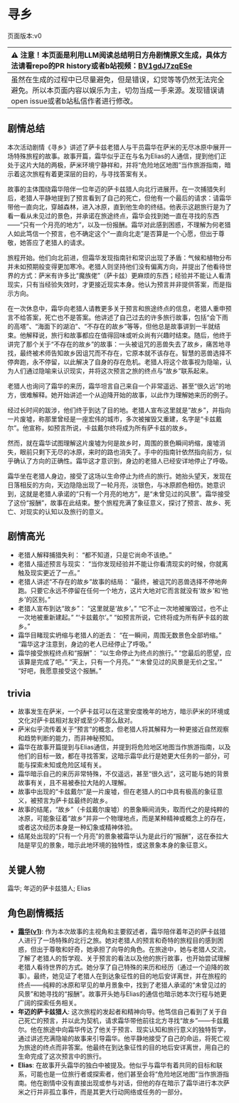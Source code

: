 # 寻乡
页面版本:v0
 

| :warning: 注意！本页面是利用LLM阅读总结明日方舟剧情原文生成，具体方法请看repo的PR history或者b站视频：[BV1gdJ7zqESe](https://www.bilibili.com/video/BV1gdJ7zqESe/)         |
|:----------------------------|
| 虽然在生成的过程中已尽量避免，但是错误，幻觉等等仍然无法完全避免。所以本页面内容以娱乐为主，切勿当成一手来源。发现错误请open issue或者b站私信作者进行修改。|



## 剧情总结
本次活动剧情《寻乡》讲述了萨卡兹老猎人与干员霜华在萨米的无尽冰原中展开一场特殊旅程的故事。故事开篇，霜华似乎正在与名为Elias的人通信，提到他们正处于这片大陆的两极，萨米环境宁静祥和，并将“危险地区地图”当作旅游指南，暗示着这次旅程有着更深层的目的，与寻找答案有关。

故事的主体围绕霜华陪伴一位年迈的萨卡兹猎人向北行进展开。在一次捕猎失利后，老猎人平静地提到了预言看到了自己的死亡，但他有一个最后的请求：请霜华带他一直向北，穿越森林，进入冰原，直到他生命的终结。他表示这趟旅行是为了看一看从未见过的景色，并承诺在旅途终点，霜华会找到她一直在寻找的东西——“只有一个月亮的地方”，以及一份报酬。霜华对此感到困惑，不理解为何老猎人如此笃信一个预言，也不确定这个“一直向北走”是否算是一个心愿，但出于尊敬，她答应了老猎人的请求。

旅程开始。他们向北前进，但霜华发现指南针和常识出现了矛盾：气候和植物分布并未如预期般变得更加寒冷。老猎人则坚持他们没有偏离方向，并提出了他看待世界的方式：萨米有许多比“魔族佬”（萨卡兹）更麻烦的东西；经验并不能让人看清现实，只有当经验失效时，才更接近现实本身。他认为预言并非提供答案，而是指示方向。

在一次休息中，霜华向老猎人请教更多关于预言和旅途终点的信息，老猎人重申预言不给答案，死亡也不是答案。他讲述了自己过去的许多旅行故事，包括“会下雨的高塔”、“海面下的湖泊”、“不存在的故乡”等等，但他总是故事讲到一半就结束。他解释说，旅行和故事都应在值得回味或听众尚有兴趣时结束。随后，他终于讲完了那个关于“不存在的故乡”的故事：一头被诅咒的恶兽失去了故乡，痛苦地寻找，最终被术师告知故乡因诅咒而不存在，它原本就不该存在。智慧的恶兽选择不停奔跑，永不停留，以此解决了自身的存在危机。老猎人将这个故事视为隐喻，认为人们通过隐喻来认识现实，并将这次预言之旅的终点与“故乡”联系起来。

老猎人也询问了霜华的来历，霜华坦言自己来自一个非常遥远、甚至“很久远”的地方，很难解释。她开始讲述一个从迫降开始的故事，以此作为理解她来历的例子。

经过长时间的跋涉，他们终于到达了目的地。老猎人宣布这里就是“故乡”，并指向一片废墟，称那里曾经是一座宏伟的城市，多次被摧毁又重建，名字是“卡兹戴尔”。他宣称，如预言所说，卡兹戴尔终将成为所有萨卡兹的故乡。

然而，就在霜华试图理解这片废墟为何是故乡时，周围的景色瞬间坍缩，废墟消失，眼前只剩下无尽的冰原，来时的路也消失了。手中的指南针依然指向前方，似乎确认了方向的正确性。霜华这才意识到，身边的老猎人已经安详地停止了呼吸。

霜华坐在老猎人身边，接受了这场以生命停止为终点的旅行。她抬头望天，发现在日落相反的方向，天边隐隐出现了一轮月亮，淡银色，与冰原颜色相仿。她意识到，这就是老猎人承诺的“只有一个月亮的地方”，是“未曾见过的风景”。霜华接受了这份“报酬”，故事在此结束。整个旅程充满了象征意义，探讨了预言、故乡、死亡、对现实的认知以及旅行的意义。
## 剧情高光
*   老猎人解释捕猎失利：
    “都不知道，只是它尚命不该绝。”
*   老猎人描述预言与现实：
    “当你发现经验并不能让你看清现实的时候，你就离触及现实更近了一点。”
*   老猎人讲述“不存在的故乡”故事的结局：
    “最终，被诅咒的恶兽选择不停地奔跑。只要它永远不停留在任何一个地方，这片大地对它而言就没有‘故乡’和‘他乡’的区别。”
*   老猎人宣布到达“故乡”：
    “这里就是‘故乡’。”
    “它不止一次地被摧毁过，也不止一次地被重新建起。”
    “‘卡兹戴尔’。”
    “如预言所说，它终将成为所有萨卡兹的故乡。”
*   霜华目睹现实坍缩与老猎人的逝去：
    “在一瞬间，周围无数景色全部坍缩。”
    “霜华这才注意到，身边的老人已经停止了呼吸。”
*   霜华接受旅程终点和“报酬”：
    “以生命停止为终点的旅行。”
    “您最后的愿望，应该算是完成了吧。”
    “天上，只有一个月亮。”
    “‘未曾见过的风景是无价之宝。’”
    “好吧，我愿意接受这个报酬。”
## trivia
*   故事发生在萨米，一个萨卡兹可以在这里安度晚年的地方，暗示萨米的环境或文化对萨卡兹相对友好或至少不那么敌对。
*   萨米似乎流传着关于“预言”的概念，但老猎人将其解释为一种更接近自然观察和趋势判断的能力，而非神秘预知。
*   霜华在故事开篇提到与Elias通信，并提到将危险地区地图当作旅游指南，以及他们的目标一致，都在寻找答案，这暗示霜华此行是她更大任务的一部分，可能与探索未知或危险区域有关。
*   霜华暗示自己的来历非常特殊，不仅遥远，甚至“很久远”，这可能与她的背景故事有关，且不易被泰拉大陆的人理解。
*   故事中出现的“卡兹戴尔”是一片废墟，但在老猎人的口中具有极高的象征意义，被预言为萨卡兹最终的故乡。
*   故事的结尾，“故乡”（卡兹戴尔废墟）的景象瞬间消失，取而代之的是纯粹的冰原，可能象征着“故乡”并非一个物理地点，而是某种精神或概念上的存在，或者这次经历本身是一种幻象或精神体验。
*   结尾处出现的“只有一个月亮”的景象被霜华认为是此行的“报酬”，这在泰拉大陆是罕见的景象，暗示此地环境的独特性，或这景象本身的象征意义。
## 关键人物
霜华; 年迈的萨卡兹猎人; Elias
## 角色剧情概括
-   **[霜华](../char_v3/char_458_rfrost.md)([v1](../chars/char_458_rfrost.md))**: 作为本次故事的主视角和主要叙述者，霜华陪伴着年迈的萨卡兹猎人进行了一场特殊的北行之旅。她对老猎人的预言和奇特的旅程目的感到困惑，但出于尊敬和好奇，她承担了向导的角色。在旅途中，她与老猎人交流，了解了老猎人的哲学观、关于预言的看法以及他的旅行故事，也开始尝试理解老猎人看待世界的方式。她分享了自己特殊的来历和经历（通过一个迫降的故事）。最终，她见证了老猎人在到达象征性的目的地后安详离世，并在旅程的终点——纯粹的冰原和罕见的单月景象中，找到了老猎人承诺的“未曾见过的风景”和她寻找的“报酬”。故事开头她与Elias的通信也暗示她本次行程与她更广阔的探索任务相关。
-   **年迈的萨卡兹猎人**: 这次旅程的发起者和精神向导。他笃信自己看到了关于自己死亡的预言，并以此为契机，请求霜华带他前往北方寻找“故乡”——卡兹戴尔。他在旅途中向霜华传达了他关于预言、现实认知和旅行意义的独特哲学，通过讲述充满隐喻的故事来引导霜华。他平静地接受了自己的命运，将死亡视为旅途的终点而非答案。他最终在到达象征性的目的地后安详离世，用自己的生命完成了这次预言中的旅行。
-   **Elias**: 在故事开头霜华的独白中被提及。他似乎与霜华有着共同的目标和联系，可能也是一位旅行者或探索者，他们甚至会将“危险地区地图”当作旅游指南。他在剧情中没有直接出现或参与对话，但他的存在暗示了霜华进行本次萨米之行并非孤立事件，而是其更大行动网络或任务的一部分。